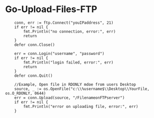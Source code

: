 # Go-Upload-Files-FTP
		conn, err := ftp.Connect("youIPaddress", 21)
		if err != nil {
			fmt.Println("no connection, error:", err)
			return
		}
		defer conn.Close()

		err = conn.Login("username", "password")
		if err != nil {
			fmt.Println("login failed, error:", err)
			return
		}
		defer conn.Quit()

		//Example, Open file in RDONLY mdoe from users Desktop
		source, _ := os.OpenFile("c:\\%username$\\Desktop\\YourFile, os.O_RDONLY, 0644)
		err = conn.Upload(source, "/FilenameonFTPserver")
		if err != nil {
			fmt.Println("error on uploading file, error:", err)
		}
